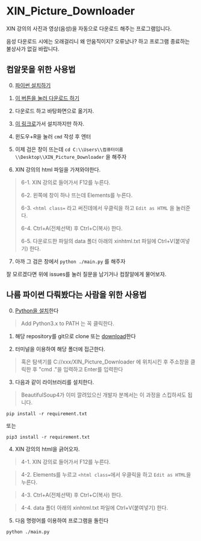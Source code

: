 # XIN_Picture_Downloader

XIN 강의의 사진과 영상(음성)을 자동으로 다운로드 해주는 프로그램입니다.

음성 다운로드 시에는 오래걸리니 왜 안움직이지? 오류났나? 하고 프로그램 종료하는 불상사가 없길 바랍니다.

## 컴알못을 위한 사용법

0. [파이썬 설치하기](https://wikidocs.net/8)

1. [이 버튼을 눌러 다운로드 하기](https://github.com/DetegiCE/XIN_Picture_Downloader/archive/master.zip)

2. 다운로드 하고 바탕화면으로 옮기자.

3. [이 링크로](https://studyhard24.tistory.com/234)가서 설치까지만 하자.

4. 윈도우+R을 눌러 ``cmd`` 작성 후 엔터

5. 이제 검은 창이 뜨는데 ``cd C:\\Users\\컴퓨터이름\\Desktop\\XIN_Picture_Downloader`` 을 해주자

6. XIN 강의의 html 파일을 가져와야한다.
> 6-1. XIN 강의로 들어가서 F12를 누른다.
>
> 6-2. 왼쪽에 창이 하나 뜨는데 Elements를 누른다.
>
> 6-3. ``<html class=`` 라고 써진데에서 우클릭을 하고 ``Edit as HTML`` 을 눌러준다.
> 
> 6-4. Ctrl+A(전체선택) 후 Ctrl+C(복사) 한다. 
> 
> 6-5. 다운로드한 파일의 data 폴더 아래의 xinhtml.txt 파일에 Ctrl+V(붙여넣기) 한다.

7. 아까 그 검은 창에서 ``python ./main.py`` 를 해주자

잘 모르겠다면 위에 issues를 눌러 질문을 남기거나 컴잘알에게 물어보자.

## 나름 파이썬 다뤄봤다는 사람을 위한 사용법

0. [Python을 설치](https://www.python.org/ftp/python/3.8.0/python-3.8.0.exe)한다
> Add Python3.x to PATH 는 꼭 클릭한다.

1. 해당 repository를 git으로 clone 또는 [download](https://github.com/DetegiCE/XIN_Picture_Downloader/archive/master.zip)한다

2. 터미널을 이용하여 해당 폴더에 접근한다.
> 혹은 탐색기를 C://xxx/XIN_Picture_Downloader 에 위치시킨 후 주소창을 클릭한 후 "cmd ."을 입력하고 Enter를 입력한다

3. 다음과 같이 라이브러리를 설치한다.
> BeautifulSoup4가 이미 깔려있으신 개발자 분께서는 이 과정을 스킵하셔도 됩니다.

```
pip install -r requirement.txt
```

또는

```
pip3 install -r requirement.txt
```

4. XIN 강의의 html을 긁어오자.

> 4-1. XIN 강의로 들어가서 F12를 누른다.

> 4-2. Elements를 누르고 ``<html class=``에서 우클릭을 하고 ``Edit as HTML``을 누른다.

> 4-3. Ctrl+A(전체선택) 후 Ctrl+C(복사) 한다. 

> 4-4. data 폴더 아래의 xinhtml.txt 파일에 Ctrl+V(붙여넣기) 한다.

5. 다음 명령어를 이용하여 프로그램을 돌린다

```python ./main.py```
